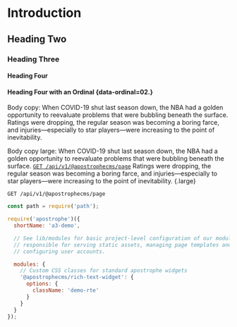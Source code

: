 # Introduction

## Heading Two

### Heading Three

#### Heading Four

#### Heading Four with an Ordinal {data-ordinal=02.}

Body copy: When COVID-19 shut last season down, the NBA had a golden opportunity to reevaluate problems that were bubbling beneath the surface. Ratings were dropping, the regular season was becoming a boring farce, and injuries—especially to star players—were increasing to the point of inevitability. 

Body copy large: When COVID-19 shut last season down, the NBA had a golden opportunity to reevaluate problems that were bubbling beneath the surface. [`GET /api/v1/@apostrophecms/page`](https://duckduckgo.com) Ratings were dropping, the regular season was becoming a boring farce, and injuries—especially to star players—were increasing to the point of inevitability. {.large}

`GET /api/v1/@apostrophecms/page`

```javascript code-light
const path = require('path');

require('apostrophe')({
  shortName: 'a3-demo',

  // See lib/modules for basic project-level configuration of our modules
  // responsible for serving static assets, managing page templates and
  // configuring user accounts.

  modules: {
    // Custom CSS classes for standard apostrophe widgets
    '@apostrophecms/rich-text-widget': {
      options: {
        className: 'demo-rte'
      }
    }
  }
});
```